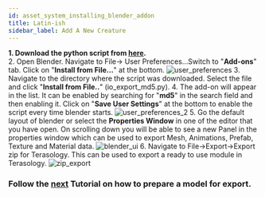 ```yaml
---
id: asset_system_installing_blender_addon
title: Latin-ish
sidebar_label: Add A New Creature
---
```


**1. Download the python script from [here](https://raw.githubusercontent.com/MovingBlocks/TeraMisc/master/blender_addons/io_md5_exporter/io_export_md5.py).**  
2. Open Blender. Navigate to File-> User Preferences...Switch to "**Add-ons**" tab. Click on "**Install from File...**" at the bottom.
![user_preferences](https://user-images.githubusercontent.com/14962635/29176301-113258bc-7e09-11e7-8532-eabe1436ac03.JPG)
3. Navigate to the directory where the script was downloaded. Select the file and click "**Install from File..**" (io_export_md5.py).
4. The add-on will appear in the list. It can be enabled by searching for "**md5**" in the search field and then enabling it. Click on "**Save User Settings**" at the bottom to enable the script every time blender starts.
![user_preferences_2](https://user-images.githubusercontent.com/14962635/29176725-4d6278fc-7e0a-11e7-88ce-eefdf3b71735.JPG)
5. Go the default layout of blender or select the **Properties Window** in one of the editor that you have open. On scrolling down you will be able to see a new Panel in the properties window which can be used to export Mesh, Animations, Prefab, Texture and Material data.
![blender_ui](https://user-images.githubusercontent.com/14962635/29180357-375d9a40-7e15-11e7-9802-19d129ae3504.JPG)
6. Navigate to File->Export->Export zip for Terasology. This can be used to export a ready to use module in Terasology.
![zip_export](https://user-images.githubusercontent.com/14962635/29180399-5901cb44-7e15-11e7-8c21-77a6ff93d729.png)

### Follow the [next](https://github.com/Terasology/TutorialAssetSystem/wiki/Preparing-Model-for-Export) Tutorial on how to prepare a model for export.
